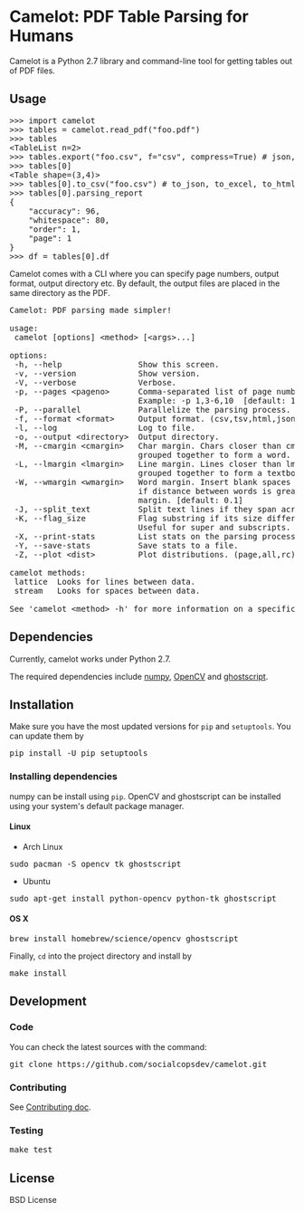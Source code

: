 # Camelot: PDF Table Parsing for Humans

Camelot is a Python 2.7 library and command-line tool for getting tables out of PDF files.

## Usage

<pre>
>>> import camelot
>>> tables = camelot.read_pdf("foo.pdf")
>>> tables
&lt;TableList n=2&gt;
>>> tables.export("foo.csv", f="csv", compress=True) # json, excel, html
>>> tables[0]
&lt;Table shape=(3,4)&gt;
>>> tables[0].to_csv("foo.csv") # to_json, to_excel, to_html
>>> tables[0].parsing_report
{
    "accuracy": 96,
    "whitespace": 80,
    "order": 1,
    "page": 1
}
>>> df = tables[0].df
</pre>

Camelot comes with a CLI where you can specify page numbers, output format, output directory etc. By default, the output files are placed in the same directory as the PDF.

<pre>
Camelot: PDF parsing made simpler!

usage:
 camelot [options] &lt;method&gt; [&lt;args&gt;...]

options:
 -h, --help                Show this screen.
 -v, --version             Show version.
 -V, --verbose             Verbose.
 -p, --pages &lt;pageno&gt;      Comma-separated list of page numbers.
                           Example: -p 1,3-6,10  [default: 1]
 -P, --parallel            Parallelize the parsing process.
 -f, --format &lt;format&gt;     Output format. (csv,tsv,html,json,xlsx) [default: csv]
 -l, --log                 Log to file.
 -o, --output &lt;directory&gt;  Output directory.
 -M, --cmargin &lt;cmargin&gt;   Char margin. Chars closer than cmargin are
                           grouped together to form a word. [default: 2.0]
 -L, --lmargin &lt;lmargin&gt;   Line margin. Lines closer than lmargin are
                           grouped together to form a textbox. [default: 0.5]
 -W, --wmargin &lt;wmargin&gt;   Word margin. Insert blank spaces between chars
                           if distance between words is greater than word
                           margin. [default: 0.1]
 -J, --split_text          Split text lines if they span across multiple cells.
 -K, --flag_size           Flag substring if its size differs from the whole string.
                           Useful for super and subscripts.
 -X, --print-stats         List stats on the parsing process.
 -Y, --save-stats          Save stats to a file.
 -Z, --plot &lt;dist&gt;         Plot distributions. (page,all,rc)

camelot methods:
 lattice  Looks for lines between data.
 stream   Looks for spaces between data.

See 'camelot &lt;method&gt; -h' for more information on a specific method.
</pre>

## Dependencies

Currently, camelot works under Python 2.7.

The required dependencies include [numpy](http://www.numpy.org/), [OpenCV](http://opencv.org/) and [ghostscript](https://www.ghostscript.com/).

## Installation

Make sure you have the most updated versions for `pip` and `setuptools`. You can update them by

<pre>
pip install -U pip setuptools
</pre>

### Installing dependencies

numpy can be install using `pip`. OpenCV and ghostscript can be installed using your system's default package manager.

#### Linux

* Arch Linux

<pre>
sudo pacman -S opencv tk ghostscript
</pre>

* Ubuntu

<pre>
sudo apt-get install python-opencv python-tk ghostscript
</pre>

#### OS X

<pre>
brew install homebrew/science/opencv ghostscript
</pre>

Finally, `cd` into the project directory and install by

<pre>
make install
</pre>

## Development

### Code

You can check the latest sources with the command:

<pre>
git clone https://github.com/socialcopsdev/camelot.git
</pre>

### Contributing

See [Contributing doc]().

### Testing

<pre>
make test
</pre>

## License

BSD License
